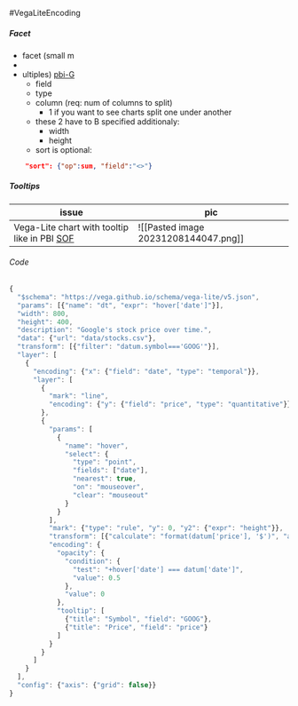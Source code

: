 #VegaLiteEncoding

##### Facet 
- facet (small m
- 
- ultiples) [pbi-G](https://youtu.be/I6FZYTSKI6Y?list=PL6oIJxyQvMGTxh4tREeKflcKVlOfGdyim&t=84)
	- field 
	- type
	- column (req: num of columns to split)
		- 1 if you want to see charts split one under another
	- these 2 have to B specified additionaly: 
		- width 
		- height 
	- sort is optional:
```json
	"sort": {"op":sum, "field":"<>"}
```

##### Tooltips
| issue                                                                                                                                                                                      | pic |
| ------------------------------------------------------------------------------------------------------------------------------------------------------------------------------------------ | --- |
| Vega-Lite chart with tooltip like in PBI [SOF](https://community.fabric.microsoft.com/t5/Custom-Visuals-Development/Deneb-Line-Chart-Tooltips-that-don-t-require-you-to-hover/m-p/3122408) | ![[Pasted image 20231208144047.png]]    |

###### Code 
```javascript
{
  "$schema": "https://vega.github.io/schema/vega-lite/v5.json",
  "params": [{"name": "dt", "expr": "hover['date']"}],
  "width": 800,
  "height": 400,
  "description": "Google's stock price over time.",
  "data": {"url": "data/stocks.csv"},
  "transform": [{"filter": "datum.symbol==='GOOG'"}],
  "layer": [
    {
      "encoding": {"x": {"field": "date", "type": "temporal"}},
      "layer": [
        {
          "mark": "line",
          "encoding": {"y": {"field": "price", "type": "quantitative"}}
        },
        {
          "params": [
            {
              "name": "hover",
              "select": {
                "type": "point",
                "fields": ["date"],
                "nearest": true,
                "on": "mouseover",
                "clear": "mouseout"
              }
            }
          ],
          "mark": {"type": "rule", "y": 0, "y2": {"expr": "height"}},
          "transform": [{"calculate": "format(datum['price'], '$')", "as": "price"}],
          "encoding": {
            "opacity": {
              "condition": {
                "test": "+hover['date'] === datum['date']",
                "value": 0.5
              },
              "value": 0
            },
            "tooltip": [
              {"title": "Symbol", "field": "GOOG"},
              {"title": "Price", "field": "price"}
            ]
          }
        }
      ]
    }
  ],
  "config": {"axis": {"grid": false}}
}
```